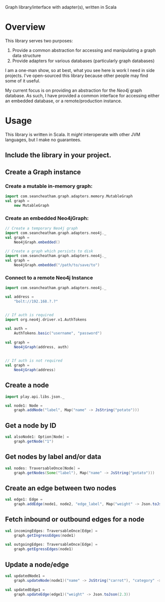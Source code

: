 Graph library/interface with adapter(s), written in Scala

# Overview
This library serves two purposes:
1. Provide a common abstraction for accessing and manipulating a graph data structure
2. Provide adapters for various databases (particularly graph databases)

I am a one-man show, so at best, what you see here is work I need in side projects.  I've open-sourced this library because other people may find some of it useful.

My current focus is on providing an abstraction for the *Neo4j* graph database.  As such, I have provided a common interface for accessing either an embedded database, or a remote/production instance.

# Usage
This library is written in Scala.  It _might_ interoperate with other JVM languages, but I make no guarantees.

## Include the library in your project.
## Create a Graph instance
### Create a mutable in-memory graph:
```scala
import com.seancheatham.graph.adapters.memory.MutableGraph
val graph =
    new MutableGraph
```
### Create an embedded Neo4jGraph:
```scala
// Create a temporary Neo4j graph
import com.seancheatham.graph.adapters.neo4j._
val graph = 
    Neo4jGraph.embedded()
    
// Create a graph which persists to disk
import com.seancheatham.graph.adapters.neo4j._
val graph = 
    Neo4jGraph.embedded("/path/to/save/to")
```

### Connect to a remote Neo4j Instance
```scala
import com.seancheatham.graph.adapters.neo4j._

val address = 
    "bolt://192.168.?.?"
    
    
// If auth is required
import org.neo4j.driver.v1.AuthTokens

val auth = 
    AuthTokens.basic("username", "password")
    
val graph = 
    Neo4jGraph(address, auth)
    
    
// If auth is not required
val graph =
    Neo4jGraph(address)
```

## Create a node
```scala
import play.api.libs.json._

val node1: Node = 
    graph.addNode("label", Map("name" -> JsString("potato")))
```
## Get a node by ID
```scala
val alsoNode1: Option[Node] = 
    graph.getNode("1")
```
## Get nodes by label and/or data
```scala
val nodes: TraversableOnce[Node] = 
    graph.getNodes(Some("label"), Map("name" -> JsString("potato")))
```
## Create an edge between two nodes
```scala
val edge1: Edge =
    graph.addEdge(node1, node2, "edge_label", Map("weight" -> Json.toJson(1.5)))
```
## Fetch inbound or outbound edges for a node
```scala
val incomingEdges: TraversableOnce[Edge] =
    graph.getIngressEdges(node1)
    
val outgoingEdges: TraversableOnce[Edge] =
    graph.getEgressEdges(node1)
```
## Update a node/edge
```scala
val updatedNode1 =
    graph.updateNode(node1)("name" -> JsString("carrot"), "category" -> JsString("vegetable"))
    
val updatedEdge1 =
    graph.updateEdge(edge1)("weight" -> Json.toJson(2.3))
```
